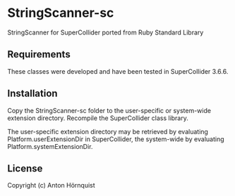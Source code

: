 # StringScanner-sc

StringScanner for SuperCollider ported from Ruby Standard Library

## Requirements

These classes were developed and have been tested in SuperCollider 3.6.6.

## Installation

Copy the StringScanner-sc folder to the user-specific or system-wide extension directory. Recompile the SuperCollider class library.

The user-specific extension directory may be retrieved by evaluating Platform.userExtensionDir in SuperCollider, the system-wide by evaluating Platform.systemExtensionDir.

## License

Copyright (c) Anton Hörnquist
